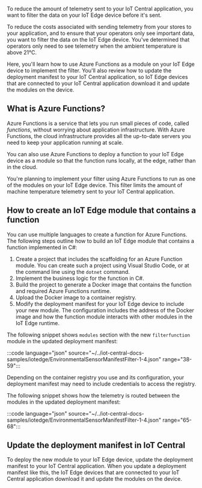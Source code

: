 To reduce the amount of telemetry sent to your IoT Central application, you want to filter the data on your IoT Edge device before it's sent.

To reduce the costs associated with sending telemetry from your stores to your application, and to ensure that your operators only see important data, you want to filter the data on the IoT Edge device. You've determined that operators only need to see telemetry when the ambient temperature is above 21&deg;C.

Here, you'll learn how to use Azure Functions as a module on your IoT Edge device to implement the filter. You'll also review how to update the deployment manifest to your IoT Central application, so IoT Edge devices that are connected to your IoT Central application download it and update the modules on the device.

## What is Azure Functions?

Azure Functions is a service that lets you run small pieces of code, called _functions_, without worrying about application infrastructure. With Azure Functions, the cloud infrastructure provides all the up-to-date servers you need to keep your application running at scale.

You can also use Azure Functions to deploy a function to your IoT Edge device as a module so that the function runs locally, at the edge, rather than in the cloud.

You're planning to implement your filter using Azure Functions to run as one of the modules on your IoT Edge device. This filter limits the amount of machine temperature telemetry sent to your IoT Central application.

## How to create an IoT Edge module that contains a function

You can use multiple languages to create a function for Azure Functions. The following steps outline how to build an IoT Edge module that contains a function implemented in C#:

1. Create a project that includes the scaffolding for an Azure Function module. You can create such a project using Visual Studio Code, or at the command line using the `dotnet` command.
1. Implement the business logic for the function in C#.
1. Build the project to generate a Docker image that contains the function and required Azure Functions runtime.
1. Upload the Docker image to a container registry.
1. Modify the deployment manifest for your IoT Edge device to include your new module. The configuration includes the address of the Docker image and how the function module interacts with other modules in the IoT Edge runtime.

The following snippet shows `modules` section with the new `filterfunction` module in the updated deployment manifest:

:::code language="json" source="~/../iot-central-docs-samples/iotedge/EnvironmentalSensorManifestFilter-1-4.json" range="38-59":::

Depending on the container registry you use and its configuration, your deployment manifest may need to include credentials to access the registry.

The following snippet shows how the telemetry is routed between the modules in the updated deployment manifest:

:::code language="json" source="~/../iot-central-docs-samples/iotedge/EnvironmentalSensorManifestFilter-1-4.json" range="65-68":::

## Update the deployment manifest in IoT Central

To deploy the new module to your IoT Edge device, update the deployment manifest to your IoT Central application. When you update a deployment manifest like this, the IoT Edge devices that are connected to your IoT Central application download it and update the modules on the device.
